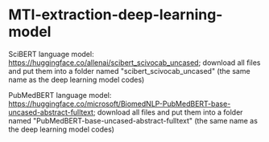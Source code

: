 # MTI-extraction-deep-learning-model

SciBERT language model: https://huggingface.co/allenai/scibert_scivocab_uncased; download all files and put them into a folder named "scibert_scivocab_uncased" (the same name as the deep learning model codes) 

PubMedBERT language model: https://huggingface.co/microsoft/BiomedNLP-PubMedBERT-base-uncased-abstract-fulltext; download all files and put them into a folder named "PubMedBERT-base-uncased-abstract-fulltext" (the same name as the deep learning model codes) 

